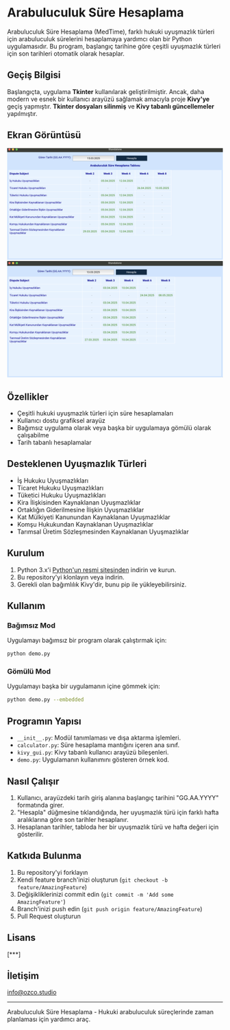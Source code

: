 # Arabuluculuk Süre Hesaplama

Arabuluculuk Süre Hesaplama (MedTime), farklı hukuki uyuşmazlık türleri için arabuluculuk sürelerini hesaplamaya yardımcı olan bir Python uygulamasıdır. Bu program, başlangıç tarihine göre çeşitli uyuşmazlık türleri için son tarihleri otomatik olarak hesaplar.

## Geçiş Bilgisi

Başlangıçta, uygulama **Tkinter** kullanılarak geliştirilmiştir. Ancak, daha modern ve esnek bir kullanıcı arayüzü sağlamak amacıyla proje **Kivy'ye** geçiş yapmıştır. **Tkinter dosyaları silinmiş** ve **Kivy tabanlı güncellemeler** yapılmıştır.

## Ekran Görüntüsü

![Arabuluculuk Süre Hesaplama Ekran Görüntüsü](screenshot_mediation_date_new.png)
![Arabuluculuk Süre Hesaplama Ekran Görüntüsü](screenshot_mediation_date.png)

## Özellikler

- Çeşitli hukuki uyuşmazlık türleri için süre hesaplamaları
- Kullanıcı dostu grafiksel arayüz
- Bağımsız uygulama olarak veya başka bir uygulamaya gömülü olarak çalışabilme
- Tarih tabanlı hesaplamalar

## Desteklenen Uyuşmazlık Türleri

- İş Hukuku Uyuşmazlıkları
- Ticaret Hukuku Uyuşmazlıkları
- Tüketici Hukuku Uyuşmazlıkları
- Kira İlişkisinden Kaynaklanan Uyuşmazlıklar
- Ortaklığın Giderilmesine İlişkin Uyuşmazlıklar
- Kat Mülkiyeti Kanunundan Kaynaklanan Uyuşmazlıklar
- Komşu Hukukundan Kaynaklanan Uyuşmazlıklar
- Tarımsal Üretim Sözleşmesinden Kaynaklanan Uyuşmazlıklar

## Kurulum

1. Python 3.x'i [Python'un resmi sitesinden](https://www.python.org/downloads/) indirin ve kurun.
2. Bu repository'yi klonlayın veya indirin.
3. Gerekli olan bağımlılık Kivy'dir, bunu pip ile yükleyebilirsiniz.

## Kullanım

### Bağımsız Mod

Uygulamayı bağımsız bir program olarak çalıştırmak için:

```bash
python demo.py
```

### Gömülü Mod

Uygulamayı başka bir uygulamanın içine gömmek için:

```bash
python demo.py --embedded
```

## Programın Yapısı

- `__init__.py`: Modül tanımlaması ve dışa aktarma işlemleri.
- `calculator.py`: Süre hesaplama mantığını içeren ana sınıf.
- `kivy_gui.py`: Kivy tabanlı kullanıcı arayüzü bileşenleri.
- `demo.py`: Uygulamanın kullanımını gösteren örnek kod.

## Nasıl Çalışır

1. Kullanıcı, arayüzdeki tarih giriş alanına başlangıç tarihini "GG.AA.YYYY" formatında girer.
2. "Hesapla" düğmesine tıklandığında, her uyuşmazlık türü için farklı hafta aralıklarına göre son tarihler hesaplanır.
3. Hesaplanan tarihler, tabloda her bir uyuşmazlık türü ve hafta değeri için gösterilir.

## Katkıda Bulunma

1. Bu repository'yi forklayın
2. Kendi feature branch'inizi oluşturun (`git checkout -b feature/AmazingFeature`)
3. Değişikliklerinizi commit edin (`git commit -m 'Add some AmazingFeature'`)
4. Branch'inizi push edin (`git push origin feature/AmazingFeature`)
5. Pull Request oluşturun

## Lisans

[***]

## İletişim

info@ozco.studio

---

Arabuluculuk Süre Hesaplama - Hukuki arabuluculuk süreçlerinde zaman planlaması için yardımcı araç.
